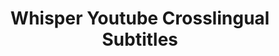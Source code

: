 ---
title: Whisper Youtube Crosslingual Subtitles
emoji: 🦀
colorFrom: purple
colorTo: green
sdk: gradio
sdk_version: 3.14.0
app_file: app.py
pinned: false
license: apache-2.0
tags:
  - whisper-event
  - speech-recognition
---